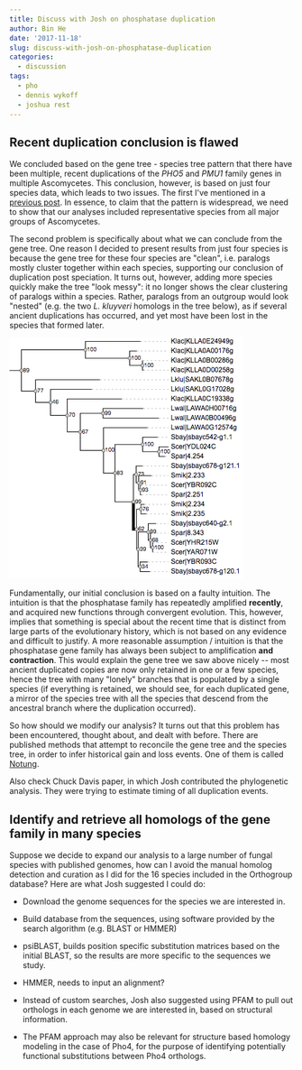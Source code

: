 ```yaml
---
title: Discuss with Josh on phosphatase duplication
author: Bin He
date: '2017-11-18'
slug: discuss-with-josh-on-phosphatase-duplication
categories:
  - discussion
tags:
  - pho
  - dennis wykoff
  - joshua rest
---
```


## Recent duplication conclusion is flawed

We concluded based on the gene tree - species tree pattern that there have been multiple, recent duplications of the _PHO5_ and _PMU1_ family genes in multiple Ascomycetes. This conclusion, however, is based on just four species data, which leads to two issues. The first I've mentioned in a [previous post](/docs/2017-11-16-chat-with-peter-on-phosphatase-evolution.md). In essence, to claim that the pattern is widespread, we need to show that our analyses included representative species from all major groups of Ascomycetes. 

The second problem is specifically about what we can conclude from the gene tree. One reason I decided to present results from just four species is because the gene tree for these four species are "clean", i.e. paralogs mostly cluster together within each species, supporting our conclusion of duplication post speciation. It turns out, however, adding more species quickly make the tree "look messy": it no longer shows the clear clustering of paralogs within a species. Rather, paralogs from an outgroup would look "nested" (e.g. the two _L. kluyveri_ homologs in the tree below), as if several ancient duplications has occurred, and yet most have been lost in the species that formed later.
    
![complex pattern of gene tree](/docs/img/2017-11-20-subtree-PHO5-illustrate-complex-pattern.png)
    
Fundamentally, our initial conclusion is based on a faulty intuition. The intuition is that the phosphatase family has repeatedly amplified **recently**, and acquired new functions through convergent evolution. This, however, implies that something is special about the recent time that is distinct from large parts of the evolutionary history, which is not based on any evidence and difficult to justify. A more reasonable assumption / intuition is that the phosphatase gene family has always been subject to amplification **and contraction**. This would explain the gene tree we saw above nicely -- most ancient duplicated copies are now only retained in one or a few species, hence the tree with many "lonely" branches that is populated by a single species (if everything is retained, we should see, for each duplicated gene, a mirror of the species tree with all the species that descend from the ancestral branch where the duplication occurred).

So how should we modify our analysis? It turns out that this problem has been encountered, thought about, and dealt with before. There are published methods that attempt to reconcile the gene tree and the species tree, in order to infer historical gain and loss events. One of them is called [Notung](http://www.cs.cmu.edu/~durand/Notung/).

Also check Chuck Davis paper, in which Josh contributed the phylogenetic analysis. They were trying to estimate timing of all duplication events.

## Identify and retrieve all homologs of the gene family in many species

Suppose we decide to expand our analysis to a large number of fungal species with published genomes, how can I avoid the manual homolog detection and curation as I did for the 16 species included in the Orthogroup database? Here are what Josh suggested I could do:

- Download the genome sequences for the species we are interested in.

- Build database from the sequences, using software provided by the search algorithm (e.g. BLAST or HMMER)

- psiBLAST, builds position specific substitution matrices based on the initial BLAST, so the results are more specific to the sequences we study.

- HMMER, needs to input an alignment?

- Instead of custom searches, Josh also suggested using PFAM to pull out orthologs in each genome we are interested in, based on structural information.

- The PFAM approach may also be relevant for structure based homology modeling in the case of Pho4, for the purpose of identifying potentially functional substitutions between Pho4 orthologs.
